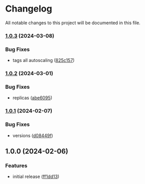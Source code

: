 # Changelog

All notable changes to this project will be documented in this file.

### [1.0.3](https://github.com/finisterra-io/terraform-aws-dynamodb/compare/v1.0.2...v1.0.3) (2024-03-08)


### Bug Fixes

* tags all autoscaling ([825c157](https://github.com/finisterra-io/terraform-aws-dynamodb/commit/825c157e188fe4e4eddb21ca7b339eb6760e0ca8))

### [1.0.2](https://github.com/finisterra-io/terraform-aws-dynamodb/compare/v1.0.1...v1.0.2) (2024-03-01)


### Bug Fixes

* replicas ([abe6095](https://github.com/finisterra-io/terraform-aws-dynamodb/commit/abe6095ec843ebcc6e1c05977035bd678150815f))

### [1.0.1](https://github.com/finisterra-io/terraform-aws-dynamodb/compare/v1.0.0...v1.0.1) (2024-02-07)


### Bug Fixes

* versions ([d08449f](https://github.com/finisterra-io/terraform-aws-dynamodb/commit/d08449f1b1c201c483590634e679618fa6078635))

## 1.0.0 (2024-02-06)


### Features

* initial release ([ff1dd13](https://github.com/finisterra-io/terraform-aws-dynamodb/commit/ff1dd13e6c18a28440191e57c4d7e11c06263fb1))
